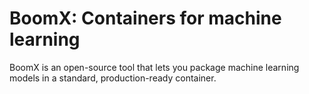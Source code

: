 # BoomX: Containers for machine learning

BoomX is an open-source tool that lets you package machine learning models in a standard,
production-ready container.
